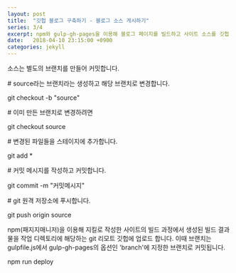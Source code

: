 ```yaml
---
layout: post
title:  "깃헙 블로그 구축하기 - 블로그 소스 게시하기"
series: 3/4
excerpt: npm와 gulp-gh-pages을 이용해 블로그 페이지를 빌드하고 사이트 소스를 깃헙 블로그에 업로드하는 법을 배웁니다.
date:   2018-04-10 23:15:00 +0900
categories: jekyll
---
```

소스는 별도의 브랜치를 만들어 커밋합니다.

\# source라는 브랜치라는 생성하고 해당 브랜치로 변경합니다.

git checkout -b "source" 

\# 이미 만든 브랜치로 변경하려면

git checkout source

\# 변경된 파일들을 스테이지에 추가합니다. 

git add *

\# 커밋 메시지를 작성하고 커밋합니다.

git commit -m "커밋메시지"

\# git 원격 저장소에 푸시합니다.

git push origin source

npm(패지지매니저)을 이용해 지킬로 작성한 사이트의 빌드 과정에서 생성된 빌드 결과물을 작업 디렉토리에 해당하는 git 리모트 깃헙에 업로드 합니다. 이때 브랜치는 gulpfile.js에서 gulp-gh-pages의 옵션인 'branch'에 지정한 브랜치로 커밋됩니다.

npm run deploy